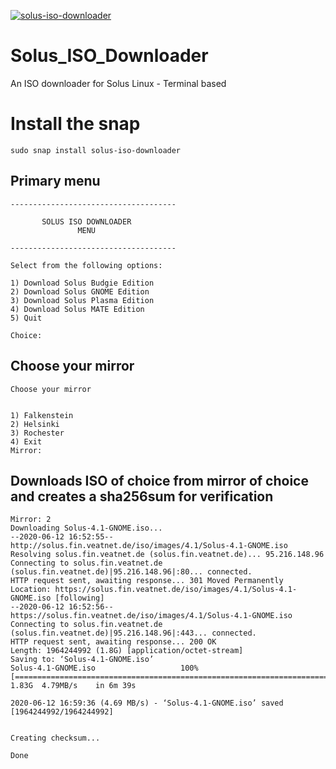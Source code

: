 [![solus-iso-downloader](https://snapcraft.io//solus-iso-downloader/badge.svg)](https://snapcraft.io/solus-iso-downloader)

# Solus_ISO_Downloader
An ISO downloader for Solus Linux - Terminal based

# Install the snap
`sudo snap install solus-iso-downloader`

## Primary menu

```
-------------------------------------

       SOLUS ISO DOWNLOADER
               MENU              

-------------------------------------

Select from the following options: 

1) Download Solus Budgie Edition
2) Download Solus GNOME Edition
3) Download Solus Plasma Edition
4) Download Solus MATE Edition
5) Quit

Choice: 
```

## Choose your mirror

```
Choose your mirror


1) Falkenstein
2) Helsinki
3) Rochester
4) Exit
Mirror: 
```

## Downloads ISO of choice from mirror of choice and creates a sha256sum for verification

```
Mirror: 2
Downloading Solus-4.1-GNOME.iso...
--2020-06-12 16:52:55--  http://solus.fin.veatnet.de/iso/images/4.1/Solus-4.1-GNOME.iso
Resolving solus.fin.veatnet.de (solus.fin.veatnet.de)... 95.216.148.96
Connecting to solus.fin.veatnet.de (solus.fin.veatnet.de)|95.216.148.96|:80... connected.
HTTP request sent, awaiting response... 301 Moved Permanently
Location: https://solus.fin.veatnet.de/iso/images/4.1/Solus-4.1-GNOME.iso [following]
--2020-06-12 16:52:56--  https://solus.fin.veatnet.de/iso/images/4.1/Solus-4.1-GNOME.iso
Connecting to solus.fin.veatnet.de (solus.fin.veatnet.de)|95.216.148.96|:443... connected.
HTTP request sent, awaiting response... 200 OK
Length: 1964244992 (1.8G) [application/octet-stream]
Saving to: ‘Solus-4.1-GNOME.iso’
Solus-4.1-GNOME.iso                   100%[=========================================================================>]   1.83G  4.79MB/s    in 6m 39s  

2020-06-12 16:59:36 (4.69 MB/s) - ‘Solus-4.1-GNOME.iso’ saved [1964244992/1964244992]


Creating checksum...

Done
```




